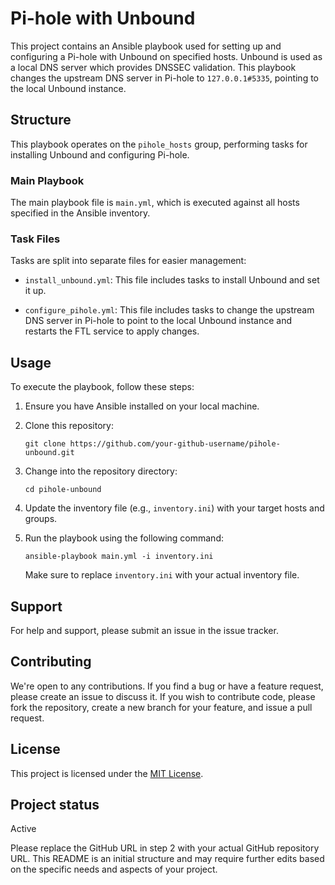 
# Pi-hole with Unbound

This project contains an Ansible playbook used for setting up and configuring a Pi-hole with Unbound on specified hosts. Unbound is used as a local DNS server which provides DNSSEC validation. This playbook changes the upstream DNS server in Pi-hole to `127.0.0.1#5335`, pointing to the local Unbound instance.

## Structure

This playbook operates on the `pihole_hosts` group, performing tasks for installing Unbound and configuring Pi-hole.

### Main Playbook

The main playbook file is `main.yml`, which is executed against all hosts specified in the Ansible inventory.

### Task Files

Tasks are split into separate files for easier management:

- `install_unbound.yml`: This file includes tasks to install Unbound and set it up.

- `configure_pihole.yml`: This file includes tasks to change the upstream DNS server in Pi-hole to point to the local Unbound instance and restarts the FTL service to apply changes.

## Usage

To execute the playbook, follow these steps:

1. Ensure you have Ansible installed on your local machine.

2. Clone this repository:

   ```
   git clone https://github.com/your-github-username/pihole-unbound.git
   ```

3. Change into the repository directory:

   ```
   cd pihole-unbound
   ```

4. Update the inventory file (e.g., `inventory.ini`) with your target hosts and groups.

5. Run the playbook using the following command:

   ```
   ansible-playbook main.yml -i inventory.ini
   ```

   Make sure to replace `inventory.ini` with your actual inventory file.

## Support

For help and support, please submit an issue in the issue tracker.

## Contributing

We're open to any contributions. If you find a bug or have a feature request, please create an issue to discuss it. If you wish to contribute code, please fork the repository, create a new branch for your feature, and issue a pull request.

## License

This project is licensed under the [MIT License](LICENSE).

## Project status

Active

Please replace the GitHub URL in step 2 with your actual GitHub repository URL. This README is an initial structure and may require further edits based on the specific needs and aspects of your project.
